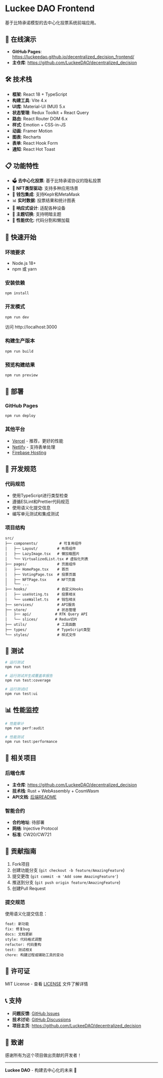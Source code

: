 # Luckee DAO Frontend

基于比特承诺模型的去中心化投票系统前端应用。

## 🚀 在线演示

- **GitHub Pages**: https://luckeedao.github.io/decentralized_decision_frontend/
- **主仓库**: https://github.com/LuckeeDAO/decentralized_decision

## 🛠️ 技术栈

- **框架**: React 18 + TypeScript
- **构建工具**: Vite 4.x
- **UI库**: Material-UI (MUI) 5.x
- **状态管理**: Redux Toolkit + React Query
- **路由**: React Router DOM 6.x
- **样式**: Emotion + CSS-in-JS
- **动画**: Framer Motion
- **图表**: Recharts
- **表单**: React Hook Form
- **通知**: React Hot Toast

## 📋 功能特性

- 🗳️ **去中心化投票**: 基于比特承诺协议的隐私投票
- 🎨 **NFT类型驱动**: 支持多种应用场景
- 🔐 **钱包集成**: 支持Keplr和MetaMask
- 📊 **实时数据**: 投票结果和统计图表
- 🎯 **响应式设计**: 适配各种设备
- 🌙 **主题切换**: 支持明暗主题
- 🚀 **性能优化**: 代码分割和懒加载

## 🚀 快速开始

### 环境要求

- Node.js 18+
- npm 或 yarn

### 安装依赖

```bash
npm install
```

### 开发模式

```bash
npm run dev
```

访问 http://localhost:3000

### 构建生产版本

```bash
npm run build
```

### 预览构建结果

```bash
npm run preview
```

## 🚀 部署

### GitHub Pages

```bash
npm run deploy
```

### 其他平台

- [Vercel](https://vercel.com) - 推荐，更好的性能
- [Netlify](https://netlify.com) - 支持表单处理
- [Firebase Hosting](https://firebase.google.com/products/hosting)

## 🔧 开发规范

### 代码规范

- 使用TypeScript进行类型检查
- 遵循ESLint和Prettier代码规范
- 使用语义化提交信息
- 编写单元测试和集成测试

### 项目结构

```
src/
├── components/          # 可复用组件
│   ├── Layout/         # 布局组件
│   ├── LazyImage.tsx   # 懒加载图片
│   └── VirtualizedList.tsx # 虚拟化列表
├── pages/              # 页面组件
│   ├── HomePage.tsx    # 首页
│   ├── VotingPage.tsx  # 投票页面
│   ├── NFTPage.tsx     # NFT页面
│   └── ...
├── hooks/              # 自定义Hooks
│   ├── useVoting.ts    # 投票相关
│   └── useWallet.ts    # 钱包相关
├── services/           # API服务
├── store/              # 状态管理
│   ├── api/           # RTK Query API
│   └── slices/        # Redux切片
├── utils/              # 工具函数
├── types/              # TypeScript类型
└── styles/             # 样式文件
```

## 🧪 测试

```bash
# 运行测试
npm run test

# 运行测试并生成覆盖率报告
npm run test:coverage

# 运行测试UI
npm run test:ui
```

## 📊 性能监控

```bash
# 性能审计
npm run perf:audit

# 性能测试
npm run test:performance
```

## 🔗 相关项目

### 后端仓库
- **主仓库**: https://github.com/LuckeeDAO/decentralized_decision
- **技术栈**: Rust + WebAssembly + CosmWasm
- **API文档**: [后端README](https://github.com/LuckeeDAO/decentralized_decision#api文档)

### 智能合约
- **合约地址**: 待部署
- **网络**: Injective Protocol
- **标准**: CW20/CW721

## 🤝 贡献指南

1. Fork项目
2. 创建功能分支 (`git checkout -b feature/AmazingFeature`)
3. 提交更改 (`git commit -m 'Add some AmazingFeature'`)
4. 推送到分支 (`git push origin feature/AmazingFeature`)
5. 创建Pull Request

### 提交规范

使用语义化提交信息：

```
feat: 新功能
fix: 修复bug
docs: 文档更新
style: 代码格式调整
refactor: 代码重构
test: 测试相关
chore: 构建过程或辅助工具的变动
```

## 📄 许可证

MIT License - 查看 [LICENSE](LICENSE) 文件了解详情

## 📞 支持

- **问题反馈**: [GitHub Issues](https://github.com/LuckeeDAO/decentralized_decision_frontend/issues)
- **技术讨论**: [GitHub Discussions](https://github.com/LuckeeDAO/decentralized_decision/discussions)
- **项目主页**: https://github.com/LuckeeDAO/decentralized_decision

## 🙏 致谢

感谢所有为这个项目做出贡献的开发者！

---

**Luckee DAO** - 构建去中心化的未来 🚀

